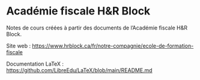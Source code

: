 # Académie fiscale H&R Block
Notes de cours créées à partir des documents de l’Académie fiscale H&R Block.

Site web : https://www.hrblock.ca/fr/notre-compagnie/ecole-de-formation-fiscale

Documentation LaTeX : https://github.com/LibreEdu/LaTeX/blob/main/README.md
